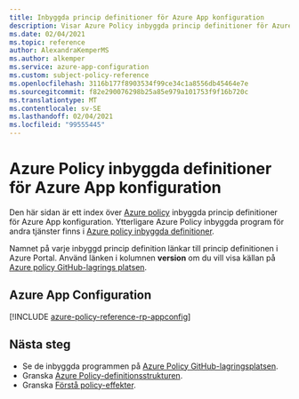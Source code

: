 ```yaml
---
title: Inbyggda princip definitioner för Azure App konfiguration
description: Visar Azure Policy inbyggda princip definitioner för Azure App konfiguration. Dessa inbyggda princip definitioner tillhandahåller vanliga metoder för att hantera dina Azure-resurser.
ms.date: 02/04/2021
ms.topic: reference
author: AlexandraKemperMS
ms.author: alkemper
ms.service: azure-app-configuration
ms.custom: subject-policy-reference
ms.openlocfilehash: 3116b177f8903534f99ce34c1a8556db45464e7e
ms.sourcegitcommit: f82e290076298b25a85e979a101753f9f16b720c
ms.translationtype: MT
ms.contentlocale: sv-SE
ms.lasthandoff: 02/04/2021
ms.locfileid: "99555445"
---
```

# <a name="azure-policy-built-in-definitions-for-azure-app-configuration"></a>Azure Policy inbyggda definitioner för Azure App konfiguration

Den här sidan är ett index över [Azure policy](../governance/policy/overview.md) inbyggda princip definitioner för Azure App konfiguration. Ytterligare Azure Policy inbyggda program för andra tjänster finns i [Azure policy inbyggda definitioner](../governance/policy/samples/built-in-policies.md).

Namnet på varje inbyggd princip definition länkar till princip definitionen i Azure Portal. Använd länken i kolumnen **version** om du vill visa källan på [Azure policy GitHub-lagrings platsen](https://github.com/Azure/azure-policy).

## <a name="azure-app-configuration"></a>Azure App Configuration

[!INCLUDE [azure-policy-reference-rp-appconfig](../../includes/policy/reference/byrp/microsoft.appconfiguration.md)]

## <a name="next-steps"></a>Nästa steg

- Se de inbyggda programmen på [Azure Policy GitHub-lagringsplatsen](https://github.com/Azure/azure-policy).
- Granska [Azure Policy-definitionsstrukturen](../governance/policy/concepts/definition-structure.md).
- Granska [Förstå policy-effekter](../governance/policy/concepts/effects.md).
